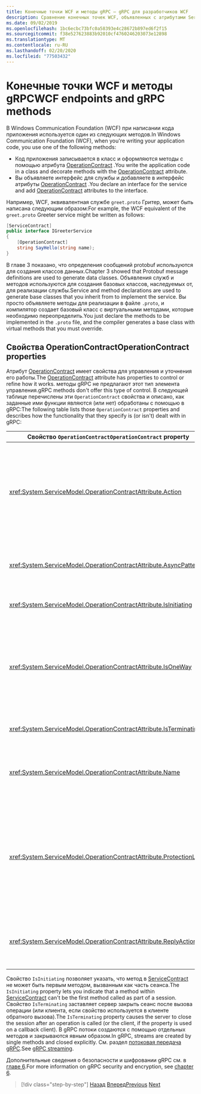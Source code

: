 ```yaml
---
title: Конечные точки WCF и методы gRPC — gRPC для разработчиков WCF
description: Сравнение конечных точек WCF, объявленных с атрибутами ServiceContract и OperationContract, и методами gRPC, объявленными в protobuf
ms.date: 09/02/2019
ms.openlocfilehash: 1bc6ecbc73bfc0a58393e4c28672b897ed6f2f15
ms.sourcegitcommit: f38e527623883b92010cf4760246203073e12898
ms.translationtype: MT
ms.contentlocale: ru-RU
ms.lasthandoff: 02/20/2020
ms.locfileid: "77503432"
---
```

# <a name="wcf-endpoints-and-grpc-methods"></a><span data-ttu-id="e3c86-103">Конечные точки WCF и методы gRPC</span><span class="sxs-lookup"><span data-stu-id="e3c86-103">WCF endpoints and gRPC methods</span></span>

<span data-ttu-id="e3c86-104">В Windows Communication Foundation (WCF) при написании кода приложения используется один из следующих методов.</span><span class="sxs-lookup"><span data-stu-id="e3c86-104">In Windows Communication Foundation (WCF), when you're writing your application code, you use one of the following methods:</span></span>

- <span data-ttu-id="e3c86-105">Код приложения записывается в класс и оформляются методы с помощью атрибута [OperationContract](xref:System.ServiceModel.OperationContractAttribute) .</span><span class="sxs-lookup"><span data-stu-id="e3c86-105">You write the application code in a class and decorate methods with the [OperationContract](xref:System.ServiceModel.OperationContractAttribute) attribute.</span></span>
- <span data-ttu-id="e3c86-106">Вы объявляете интерфейс для службы и добавляете в интерфейс атрибуты [OperationContract](xref:System.ServiceModel.OperationContractAttribute) .</span><span class="sxs-lookup"><span data-stu-id="e3c86-106">You declare an interface for the service and add [OperationContract](xref:System.ServiceModel.OperationContractAttribute) attributes to the interface.</span></span>

<span data-ttu-id="e3c86-107">Например, WCF, эквивалентная службе `greet.proto` Гритер, может быть написана следующим образом:</span><span class="sxs-lookup"><span data-stu-id="e3c86-107">For example, the WCF equivalent of the `greet.proto` Greeter service might be written as follows:</span></span>

```csharp
[ServiceContract]
public interface IGreeterService
{
    [OperationContract]
    string SayHello(string name);
}
```

<span data-ttu-id="e3c86-108">В главе 3 показано, что определения сообщений protobuf используются для создания классов данных.</span><span class="sxs-lookup"><span data-stu-id="e3c86-108">Chapter 3 showed that Protobuf message definitions are used to generate data classes.</span></span> <span data-ttu-id="e3c86-109">Объявления служб и методов используются для создания базовых классов, наследуемых от, для реализации службы.</span><span class="sxs-lookup"><span data-stu-id="e3c86-109">Service and method declarations are used to generate base classes that you inherit from to implement the service.</span></span> <span data-ttu-id="e3c86-110">Вы просто объявляете методы для реализации в файле `.proto`, и компилятор создает базовый класс с виртуальными методами, которые необходимо переопределить.</span><span class="sxs-lookup"><span data-stu-id="e3c86-110">You just declare the methods to be implemented in the `.proto` file, and the compiler generates a base class with virtual methods that you must override.</span></span>

## <a name="operationcontract-properties"></a><span data-ttu-id="e3c86-111">Свойства OperationContract</span><span class="sxs-lookup"><span data-stu-id="e3c86-111">OperationContract properties</span></span>

<span data-ttu-id="e3c86-112">Атрибут [OperationContract](xref:System.ServiceModel.OperationContractAttribute) имеет свойства для управления и уточнения его работы.</span><span class="sxs-lookup"><span data-stu-id="e3c86-112">The [OperationContract](xref:System.ServiceModel.OperationContractAttribute) attribute has properties to control or refine how it works.</span></span> <span data-ttu-id="e3c86-113">методы gRPC не предлагают этот тип элемента управления.</span><span class="sxs-lookup"><span data-stu-id="e3c86-113">gRPC methods don't offer this type of control.</span></span> <span data-ttu-id="e3c86-114">В следующей таблице перечислены эти `OperationContract` свойства и описано, как заданные ими функции являются (или нет) обработаны с помощью в gRPC:</span><span class="sxs-lookup"><span data-stu-id="e3c86-114">The following table lists those `OperationContract` properties and describes how the functionality that they specify is (or isn't) dealt with in gRPC:</span></span>

| <span data-ttu-id="e3c86-115">Свойство `OperationContract`</span><span class="sxs-lookup"><span data-stu-id="e3c86-115">`OperationContract` property</span></span> | <span data-ttu-id="e3c86-116">gRPC</span><span class="sxs-lookup"><span data-stu-id="e3c86-116">gRPC</span></span>                                             |
| ---------------------------- | ------------------------------------------------ |
| <xref:System.ServiceModel.OperationContractAttribute.Action>             | <span data-ttu-id="e3c86-117">URI идентифицирует операцию.</span><span class="sxs-lookup"><span data-stu-id="e3c86-117">A URI identifies the operation.</span></span> <span data-ttu-id="e3c86-118">gRPC использует имя `package`, `service`и `rpc` из файла `.proto`.</span><span class="sxs-lookup"><span data-stu-id="e3c86-118">gRPC uses the name of `package`, `service`, and `rpc` from the `.proto` file.</span></span> |
| <xref:System.ServiceModel.OperationContractAttribute.AsyncPattern>       | <span data-ttu-id="e3c86-119">Все методы службы gRPC возвращают `Task` объекты.</span><span class="sxs-lookup"><span data-stu-id="e3c86-119">All gRPC service methods return `Task` objects.</span></span> |
| <xref:System.ServiceModel.OperationContractAttribute.IsInitiating>       | <span data-ttu-id="e3c86-120">См. абзац после этой таблицы.</span><span class="sxs-lookup"><span data-stu-id="e3c86-120">See the paragraph after this table.</span></span> |
| <xref:System.ServiceModel.OperationContractAttribute.IsOneWay>           | <span data-ttu-id="e3c86-121">Односторонние методы gRPC возвращают `Empty` результаты или используют потоковую передачу клиента.</span><span class="sxs-lookup"><span data-stu-id="e3c86-121">One-way gRPC methods return `Empty` results or use client streaming.</span></span> |
| <xref:System.ServiceModel.OperationContractAttribute.IsTerminating>      | <span data-ttu-id="e3c86-122">См. абзац после этой таблицы.</span><span class="sxs-lookup"><span data-stu-id="e3c86-122">See the paragraph after this table.</span></span> |
| <xref:System.ServiceModel.OperationContractAttribute.Name>               | <span data-ttu-id="e3c86-123">Это свойство связано с SOAP и не имеет смысла в gRPC.</span><span class="sxs-lookup"><span data-stu-id="e3c86-123">This property is SOAP related and has no meaning in gRPC.</span></span> |
| <xref:System.ServiceModel.OperationContractAttribute.ProtectionLevel>    | <span data-ttu-id="e3c86-124">Шифрование сообщений отсутствует.</span><span class="sxs-lookup"><span data-stu-id="e3c86-124">There's no message encryption.</span></span> <span data-ttu-id="e3c86-125">Сетевое шифрование обрабатывается на транспортном уровне (TLS через HTTP/2).</span><span class="sxs-lookup"><span data-stu-id="e3c86-125">Network encryption is handled at the transport layer (TLS over HTTP/2).</span></span> |
| <xref:System.ServiceModel.OperationContractAttribute.ReplyAction>        | <span data-ttu-id="e3c86-126">Это свойство связано с SOAP и не имеет смысла в gRPC.</span><span class="sxs-lookup"><span data-stu-id="e3c86-126">This property is SOAP related and has no meaning in gRPC.</span></span> |

<span data-ttu-id="e3c86-127">Свойство `IsInitiating` позволяет указать, что метод в [ServiceContract](xref:System.ServiceModel.ServiceContractAttribute) не может быть первым методом, вызванным как часть сеанса.</span><span class="sxs-lookup"><span data-stu-id="e3c86-127">The `IsInitiating` property lets you indicate that a method within [ServiceContract](xref:System.ServiceModel.ServiceContractAttribute) can't be the first method called as part of a session.</span></span> <span data-ttu-id="e3c86-128">Свойство `IsTerminating` заставляет сервер закрыть сеанс после вызова операции (или клиента, если свойство используется в клиенте обратного вызова).</span><span class="sxs-lookup"><span data-stu-id="e3c86-128">The `IsTerminating` property causes the server to close the session after an operation is called (or the client, if the property is used on a callback client).</span></span> <span data-ttu-id="e3c86-129">В gRPC потоки создаются с помощью отдельных методов и закрываются явным образом.</span><span class="sxs-lookup"><span data-stu-id="e3c86-129">In gRPC, streams are created by single methods and closed explicitly.</span></span> <span data-ttu-id="e3c86-130">См. раздел [потоковая передача gRPC](rpc-types.md#grpc-streaming).</span><span class="sxs-lookup"><span data-stu-id="e3c86-130">See [gRPC streaming](rpc-types.md#grpc-streaming).</span></span>

<span data-ttu-id="e3c86-131">Дополнительные сведения о безопасности и шифровании gRPC см. в [главе 6](security.md).</span><span class="sxs-lookup"><span data-stu-id="e3c86-131">For more information on gRPC security and encryption, see [chapter 6](security.md).</span></span>

>[!div class="step-by-step"]
><span data-ttu-id="e3c86-132">[Назад](wcf-services-to-grpc-comparison.md)
>[Вперед](wcf-bindings.md)</span><span class="sxs-lookup"><span data-stu-id="e3c86-132">[Previous](wcf-services-to-grpc-comparison.md)
[Next](wcf-bindings.md)</span></span>
